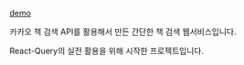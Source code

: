 [demo](https://pvvng.github.io/hostBook/)

카카오 책 검색 API를 활용해서 만든 간단한 책 검색 웹서비스입니다.

React-Query의 실전 활용을 위해 시작한 프로젝트입니다.

